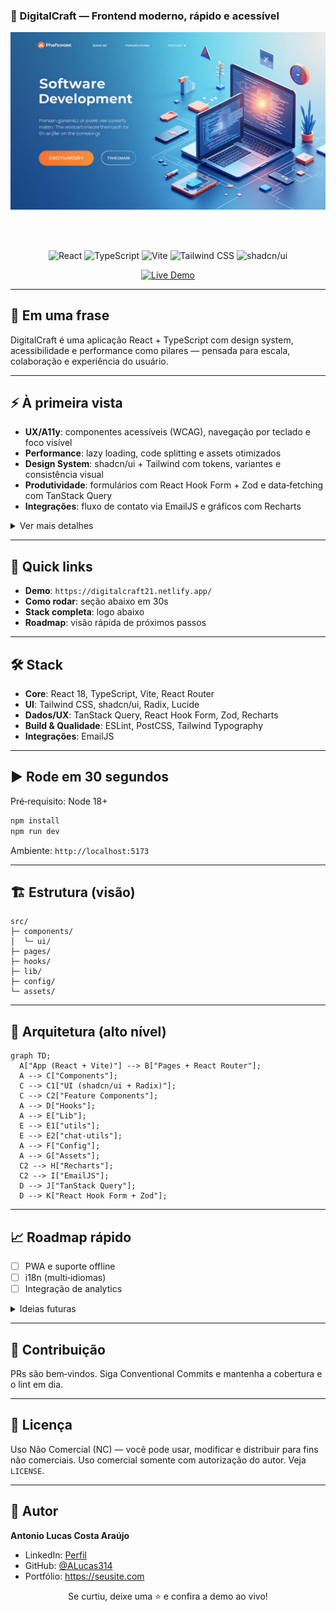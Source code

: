 ### 🚀 DigitalCraft — Frontend moderno, rápido e acessível

<div align="center">

<img src="src/assets/hero-banner.jpg" alt="DigitalCraft" width="860" />

<br/><br/>

![React](https://img.shields.io/badge/React-18-61DAFB?style=for-the-badge&logo=react)
![TypeScript](https://img.shields.io/badge/TypeScript-5-3178C6?style=for-the-badge&logo=typescript)
![Vite](https://img.shields.io/badge/Vite-5-646CFF?style=for-the-badge&logo=vite)
![Tailwind CSS](https://img.shields.io/badge/Tailwind-3-06B6D4?style=for-the-badge&logo=tailwindcss)
![shadcn/ui](https://img.shields.io/badge/shadcn%2Fui-Latest-000?style=for-the-badge)

[![Live Demo](https://img.shields.io/badge/Live_Demo-Visitar-8B5CF6?style=for-the-badge)](https://digitalcraft21.netlify.app/)

</div>

---

## 🔎 Em uma frase
DigitalCraft é uma aplicação React + TypeScript com design system, acessibilidade e performance como pilares — pensada para escala, colaboração e experiência do usuário.

---

## ⚡ À primeira vista

- **UX/A11y**: componentes acessíveis (WCAG), navegação por teclado e foco visível
- **Performance**: lazy loading, code splitting e assets otimizados
- **Design System**: shadcn/ui + Tailwind com tokens, variantes e consistência visual
- **Produtividade**: formulários com React Hook Form + Zod e data‑fetching com TanStack Query
- **Integrações**: fluxo de contato via EmailJS e gráficos com Recharts

<details>
  <summary>Ver mais detalhes</summary>

  - Tema claro/escuro com persistência
  - Navegação: header fixo, scroll suave e menu mobile
  - Componentização com TypeScript 100% e boas práticas de ESLint
  - Estrutura organizada para colaboração em equipe
</details>

---

## 🧭 Quick links

- **Demo**: `https://digitalcraft21.netlify.app/`
- **Como rodar**: seção abaixo em 30s
- **Stack completa**: logo abaixo
- **Roadmap**: visão rápida de próximos passos

---

## 🛠️ Stack

- **Core**: React 18, TypeScript, Vite, React Router
- **UI**: Tailwind CSS, shadcn/ui, Radix, Lucide
- **Dados/UX**: TanStack Query, React Hook Form, Zod, Recharts
- **Build & Qualidade**: ESLint, PostCSS, Tailwind Typography
- **Integrações**: EmailJS

---

## ▶️ Rode em 30 segundos

Pré‑requisito: Node 18+

```bash
npm install
npm run dev
```

Ambiente: `http://localhost:5173`

---

## 🏗️ Estrutura (visão)

```
src/
├─ components/
│  └─ ui/
├─ pages/
├─ hooks/
├─ lib/
├─ config/
└─ assets/
```

---

## 🧱 Arquitetura (alto nível)

```mermaid
graph TD;
  A["App (React + Vite)"] --> B["Pages + React Router"];
  A --> C["Components"];
  C --> C1["UI (shadcn/ui + Radix)"];
  C --> C2["Feature Components"];
  A --> D["Hooks"];
  A --> E["Lib"];
  E --> E1["utils"];
  E --> E2["chat-utils"];
  A --> F["Config"];
  A --> G["Assets"];
  C2 --> H["Recharts"];
  C2 --> I["EmailJS"];
  D --> J["TanStack Query"];
  D --> K["React Hook Form + Zod"];
```

---

## 📈 Roadmap rápido

- [ ] PWA e suporte offline
- [ ] i18n (multi‑idiomas)
- [ ] Integração de analytics

<details>
  <summary>Ideias futuras</summary>
  - Melhorias de acessibilidade (testes com leitores de tela)
  - Testes E2E e métricas automatizadas de performance
  - Integração com CMS/headless para conteúdo dinâmico
</details>

---

## 🤝 Contribuição

PRs são bem‑vindos. Siga Conventional Commits e mantenha a cobertura e o lint em dia.

---

## 📄 Licença
Uso Não Comercial (NC) — você pode usar, modificar e distribuir para fins não comerciais. Uso comercial somente com autorização do autor. Veja `LICENSE`.

---

## 👤 Autor
**Antonio Lucas Costa Araújo**
- LinkedIn: [Perfil](https://www.linkedin.com/in/antonio-lucas-costa-araujo-5462a52b0)
- GitHub: [@ALucas314](https://github.com/ALucas314)
- Portfólio: https://seusite.com

<div align="center">

Se curtiu, deixe uma ⭐ e confira a demo ao vivo!

</div>
